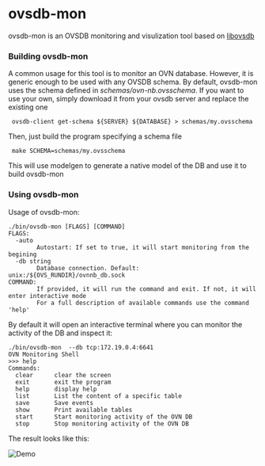# ovsdb-mon

ovsdb-mon is an OVSDB monitoring and visulization tool based on [libovsdb](https://github.com/ovn-org/libovsdb)

### Building ovsdb-mon
A common usage for this tool is to monitor an OVN database. However, it is generic enough to be used with
any OVSDB schema. By default, ovsdb-mon uses the schema defined in *schemas/ovn-nb.ovsschema*. If you want to
use your own, simply download it from your ovsdb server and replace the existing one

     ovsdb-client get-schema ${SERVER} ${DATABASE} > schemas/my.ovsschema

Then, just build the program specifying a schema file

     make SCHEMA=schemas/my.ovsschema

This will use modelgen to generate a native model of the DB and use it to build ovsdb-mon

### Using ovsdb-mon
Usage of ovsdb-mon:

	./bin/ovsdb-mon [FLAGS] [COMMAND]
	FLAGS:
	  -auto
	        Autostart: If set to true, it will start monitoring from the begining
	  -db string
	        Database connection. Default: unix:/${OVS_RUNDIR}/ovnnb_db.sock
	COMMAND:
	        If provided, it will run the command and exit. If not, it will enter interactive mode
	        For a full description of available commands use the command 'help'


By default it will open an interactive terminal where you can monitor the activity of the DB and inspect it:

	./bin/ovsdb-mon  --db tcp:172.19.0.4:6641
	OVN Monitoring Shell
	>>> help
	Commands:
	  clear      clear the screen
	  exit       exit the program
	  help       display help
	  list       List the content of a specific table
	  save       Save events
	  show       Print available tables
	  start      Start monitoring activity of the OVN DB
	  stop       Stop monitoring activity of the OVN DB


The result looks like this:

![Demo](doc/images/demo.gif)

